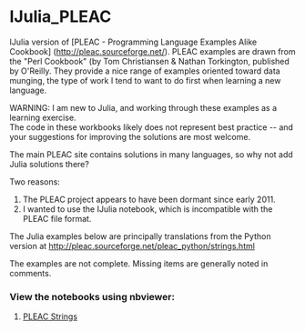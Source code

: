 IJulia_PLEAC
============

IJulia version of [PLEAC - Programming Language Examples Alike Cookbook] (http://pleac.sourceforge.net/).
PLEAC examples are drawn from the "Perl Cookbook" (by Tom Christiansen & Nathan Torkington, published by O'Reilly.
They provide a nice range of examples oriented toward data munging, 
the type of work I tend to want to do first when learning a new language.

WARNING: I am new to Julia, and working through these examples as a learning exercise.  
The code in these workbooks likely does not represent best practice -- 
and your suggestions for improving the solutions are most welcome.

The main PLEAC site contains solutions in many languages, so why not add Julia solutions there?

Two reasons:  

1. The PLEAC project appears to have been dormant since early 2011.
2. I wanted to use the IJulia notebook, which is incompatible with the PLEAC file format.

The Julia examples below are principally translations from the Python version at http://pleac.sourceforge.net/pleac_python/strings.html

The examples are not complete. Missing items are generally noted in comments.

### View the notebooks using nbviewer:

1. [PLEAC Strings](http://nbviewer.ipython.org/urls/raw.github.com/catawbasam/IJulia_PLEAC/master/pleac_string.ipynb)

